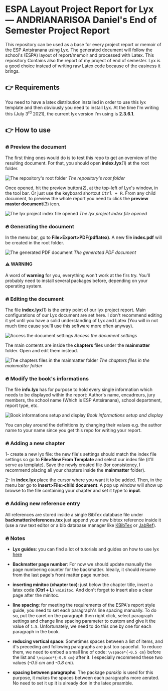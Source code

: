 # ESPA Layout Project Report for Lyx &mdash; ANDRIANARISOA Daniel's End of Semester Project Report

This repository can be used as a base for every project report or memoir of the ESP Antsiranana using Lyx. The generated document will follow the school's (ESPA) layout of report/memoir and processed with Latex. This repository Contains also the report of my project of end of semester. Lyx is a good choice instead of writing raw Latex code because of the easiness it brings.

## :point_right: Requirements

You need to have a latex distribution installed in order to use this lyx template and then obviously you need to install Lyx.
At the time I'm writing this (July 3<sup>rd</sup> 2021), the current lyx version I'm using is **2.3.6.1**.

## :point_right: How to use

### :fire: Preview the document

The first thing ones would do is to test this repo to get an overview of the resulting document. For that, you should open **index.lyx**(1) at the root folder.

![The repository's root folder](images/readme/repo_root_crop_00.png)
*The repository's root folder*<!-- figure caption -->

Once opened, hit the preview button(2), at the top-left of Lyx's window, in the tool bar. Or just use the keyboard shortcut <kbd>Ctrl + R</kbd>.
From any child document, to preview the whole report you need to click the **preview master document**(3) icon.

![The lyx project index file opened](images/readme/index_file_crop_00.png)
*The lyx project index file opened*<!-- figure caption -->

### :fire: Generating the document

In the menu bar, go to **File>Export>PDF(pdflatex)**. A new file **index.pdf** will be created in the root folder.

![The generated PDF document](images/readme/repo_root_generated_pdf_crop_00.png)
*The generated PDF document*

#### :warning: WARNING
A word of **warning** for you, everything won't work at the firs try. You'll probably need to install several packages before, depending on your operating system.


### :fire: Editing the document

The file **index.lyx**(1) is the entry point of our lyx project report. Main configurations of our Lyx document are set here. I don't recommend editing it yet until you have a solid understanding of Lyx and Latex (You will in not much time cause you'll use this software more often anyway).

![Access the document settings](images/readme/document_settings_crop_00.png)
*Access the document settings*

The main contents are inside the **chapters** files under the **mainmatter** folder. Open and edit them instead.

![The chapters files in the mainmatter folder](images/readme/maimatter_folder_crop_00.png)
*The chapters files in the mainmatter folder*

### :fire: Modify the book's informations

The file **info.lyx** has for purpose to hold every single information which needs to be displayed within the report:
Author's name, encadreurs, jury members, the school name (Which is ESP Antsiranana), school department, report type, etc.

![Book informations setup and display](images/readme/book_infos/book_infos_annotated.png)
*Book informations setup and display*

You can play around the definitions by changing their values e.g. the author name to your name since you get this repo for writing your report.

### :fire: Adding a new chapter

1- create a new lyx file: the new file's settings should match the index file settings so go to **File>New From Template** and select our index file (it'll serve as template). Save the newly created file (for consistency, I recommend placing all your chapters inside the **mainmatter** folder).

2- In **index.lyx** place the cursor where you want it to be added. Then, in the menu bar go to **Insert>File>child document**. A pop up window will show up browse to the file containing your chapter and set it type to **input**.

### :fire: Adding new reference entry

All references are stored inside a single BibTex database file under **backmatter/references.tex** just append your new bibtex reference inside it (use a raw text editor or a bib database manager like [KBibTex](https://) or [JabRef](https://www.jabref.org/)).

### :fire: Notes

* **Lyx guides**: you can find a lot of tutorials and guides on how to use lyx [here](https://wiki.lyx.org/LyX/Tutorials)

* **Backmatter page number**: For now we should update manually the page numbering counter for the backmatter. Ideally, it should resume from the last page's front matter page number.

* **inserting minitoc (chapter toc)**: just below the chapter title, insert a latex code (**Ctrl + L**) `\minitoc`. And don't forget to insert also a clear page after the minitoc.

* **line spacing**: for meeting the requirements of the ESPA's report style guide, you need to set each paragraph's line spacing manually. To do so, put the caret on the paragraph then right click, select paragraph settings and change line spacing parameter to custom and give it the value of `1.5`. Unfortunately, we need to do this one by one for each paragraph in the book.

* **reducing vertical space**: Sometimes spaces between a list of items, and it's preceding and following paragraphs are just too spaceful. To reduce them, we need to embed a small line of code: `\vspace*{-0.5 cm}` before the list and `\vspace*{-0.8 cm}` after it. I especially recommend these two values (*-0.5 cm* and *-0.8 cm*). 

* **spacing between paragraphs**: The package *parskip* is used for this purpose, it makes the spaces between each paragraphs more aerated. No need to set it up it is already don in the latex preamble.